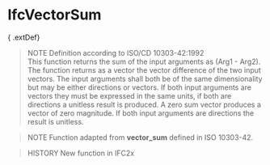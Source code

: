# IfcVectorSum

{ .extDef}
> NOTE  Definition according to ISO/CD 10303-42:1992  
> This function returns the sum of the input arguments as (Arg1 - Arg2). The function returns as a vector the vector difference of the two input vectors. The input arguments shall both be of the same dimensionality but may be either directions or vectors. If both input arguments are vectors they must be expressed in the same units, if both are directions a unitless result is produced. A zero sum vector produces a vector of zero magnitude. If both input arguments are directions the result is unitless.

> NOTE  Function adapted from **vector_sum** defined in ISO 10303-42.

> HISTORY  New function in IFC2x
